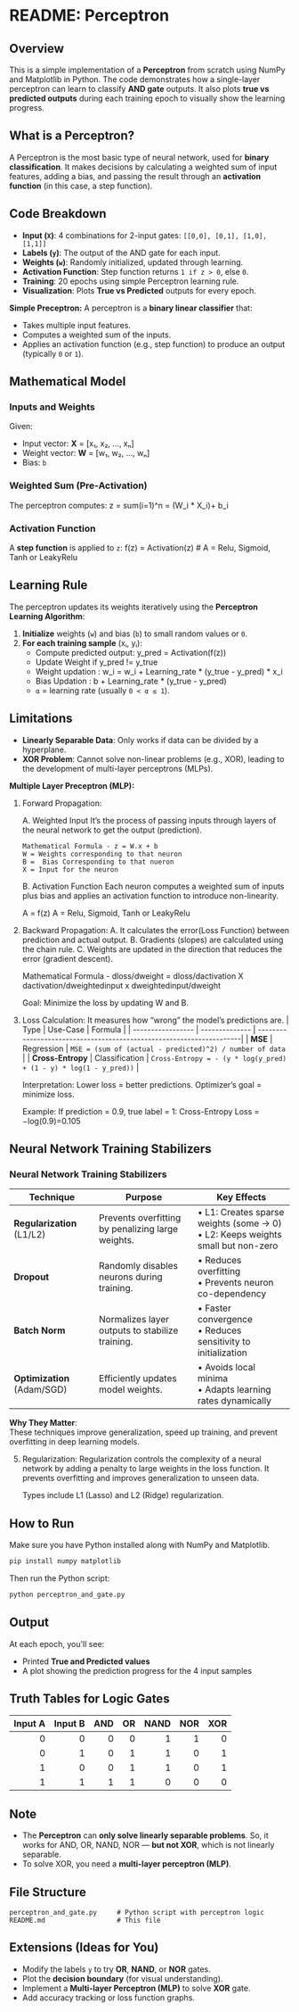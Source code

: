 # README: Perceptron

## Overview

This is a simple implementation of a **Perceptron** from scratch using NumPy and Matplotlib in Python. The code demonstrates how a single-layer perceptron can learn to classify **AND gate** outputs. It also plots **true vs predicted outputs** during each training epoch to visually show the learning progress.

## What is a Perceptron?

A Perceptron is the most basic type of neural network, used for **binary classification**. It makes decisions by calculating a weighted sum of input features, adding a bias, and passing the result through an **activation function** (in this case, a step function).

## Code Breakdown

- **Input (`X`)**: 4 combinations for 2-input gates: `[[0,0], [0,1], [1,0], [1,1]]`
- **Labels (`y`)**: The output of the AND gate for each input.
- **Weights (`w`)**: Randomly initialized, updated through learning.
- **Activation Function**: Step function returns `1 if z > 0`, else `0`.
- **Training**: 20 epochs using simple Perceptron learning rule.
- **Visualization**: Plots **True vs Predicted** outputs for every epoch.

**Simple Preceptron:**
A perceptron is a **binary linear classifier** that:
- Takes multiple input features.
- Computes a weighted sum of the inputs.
- Applies an activation function (e.g., step function) to produce an output (typically `0` or `1`).

## Mathematical Model
### Inputs and Weights
Given:
- Input vector: **X** = [x₁, x₂, ..., xₙ]
- Weight vector: **W** = [w₁, w₂, ..., wₙ]
- Bias: `b`
### Weighted Sum (Pre-Activation)
The perceptron computes: z = sum(i=1)^n = (W_i * X_i)+ b_i

### Activation Function
A **step function** is applied to `z`: 
f(z) = Activation(z) # A = Relu, Sigmoid, Tanh or LeakyRelu

## Learning Rule
The perceptron updates its weights iteratively using the **Perceptron Learning Algorithm**:
1. **Initialize** weights (`w`) and bias (`b`) to small random values or `0`.
2. **For each training sample** (xᵢ, yᵢ):
   - Compute predicted output: y_pred = Activation(f(z))
   - Update Weight if y_pred != y_true
   - Weight updation : w_i = w_i + Learning_rate * (y_true - y_pred) * x_i
   - Bias Updation : b + Learning_rate * (y_true - y_pred)
   - `α` = learning rate (usually `0 < α ≤ 1`).

## Limitations
- **Linearly Separable Data**: Only works if data can be divided by a hyperplane.
- **XOR Problem**: Cannot solve non-linear problems (e.g., XOR), leading to the development of multi-layer perceptrons (MLPs).

****Multiple Layer Preceptron (MLP):****
1. Forward Propagation:
   
   A. Weighted Input
      It’s the process of passing inputs through layers of the neural network to get the output (prediction).
    
       Mathematical Formula - z = W.x + b
       W = Weights corresponding to that neuron
       B =  Bias Corresponding to that nueron
       X = Input for the neuron
   B. Activation Function
      Each neuron computes a weighted sum of inputs plus bias and applies an activation function to introduce non-linearity.

      A = f(z)
      A = Relu, Sigmoid, Tanh or LeakyRelu
   
2. Backward Propagation:
   A. It calculates the error(Loss Function) between prediction and actual output.
   B. Gradients (slopes) are calculated using the chain rule.
   C. Weights are updated in the direction that reduces the error (gradient descent).

   Mathematical Formula - dloss/dweight = dloss/dactivation X dactivation/dweightedinput x dweightedinput/dweight
   
   Goal: Minimize the loss by updating W and B.

3. Loss Calculation:
   It measures how “wrong” the model’s predictions are.
   | Type              | Use-Case       | Formula                                                              |
   | ----------------- | -------------- | ---------------------------------------------------------------------|
   | **MSE**           | Regression     | `MSE = (sum of (actual - predicted)^2) / number of data`             |
   | **Cross-Entropy** | Classification | `Cross-Entropy = - (y * log(y_pred) + (1 - y) * log(1 - y_pred))`    |

   Interpretation:
   Lower loss = better predictions.
   Optimizer’s goal = minimize loss.

   Example:
   If prediction = 0.9, true label = 1:
   Cross-Entropy Loss = −log(0.9)=0.105

## Neural Network Training Stabilizers

### Neural Network Training Stabilizers

| Technique          | Purpose                                                                 | Key Effects                                                                 |
|--------------------|-------------------------------------------------------------------------|-----------------------------------------------------------------------------|
| **Regularization** (L1/L2) | Prevents overfitting by penalizing large weights. | • L1: Creates sparse weights (some → 0) <br> • L2: Keeps weights small but non-zero |
| **Dropout**        | Randomly disables neurons during training.       | • Reduces overfitting <br> • Prevents neuron co-dependency                   |
| **Batch Norm**     | Normalizes layer outputs to stabilize training.  | • Faster convergence <br> • Reduces sensitivity to initialization           |
| **Optimization** (Adam/SGD) | Efficiently updates model weights.       | • Avoids local minima <br> • Adapts learning rates dynamically              |

**Why They Matter**:  
These techniques improve generalization, speed up training, and prevent overfitting in deep learning models.

5. Regularization:
   Regularization controls the complexity of a neural network by adding a penalty to large weights in the loss function.        It prevents overfitting and improves generalization to unseen data.

   Types include L1 (Lasso) and L2 (Ridge) regularization.

   


   


## How to Run

Make sure you have Python installed along with NumPy and Matplotlib.

```bash
pip install numpy matplotlib
```

Then run the Python script:

```bash
python perceptron_and_gate.py
```

## Output

At each epoch, you'll see:

- Printed **True and Predicted values**
- A plot showing the prediction progress for the 4 input samples

## Truth Tables for Logic Gates

| Input A | Input B | AND | OR  | NAND | NOR | XOR |
|--------:|--------:|----:|----:|-----:|----:|----:|
|   0     |    0    |  0  |  0  |  1   |  1  |  0  |
|   0     |    1    |  0  |  1  |  1   |  0  |  1  |
|   1     |    0    |  0  |  1  |  1   |  0  |  1  |
|   1     |    1    |  1  |  1  |  0   |  0  |  0  |

## Note

- The **Perceptron** can **only solve linearly separable problems**. So, it works for AND, OR, NAND, NOR — **but not XOR**, which is not linearly separable.
- To solve XOR, you need a **multi-layer perceptron (MLP)**.

## File Structure

```
perceptron_and_gate.py     # Python script with perceptron logic
README.md                  # This file
```

## Extensions (Ideas for You)

- Modify the labels `y` to try **OR**, **NAND**, or **NOR** gates.
- Plot the **decision boundary** (for visual understanding).
- Implement a **Multi-layer Perceptron (MLP)** to solve **XOR** gate.
- Add accuracy tracking or loss function graphs.
